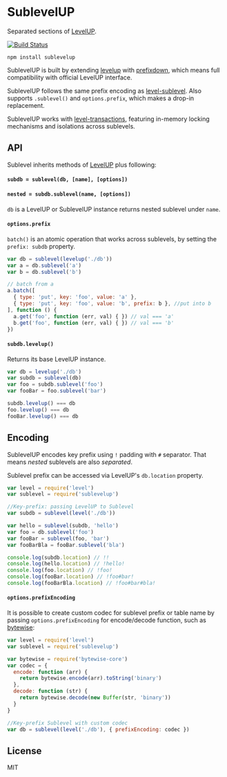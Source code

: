 # SublevelUP

Separated sections of [LevelUP](https://github.com/Level/levelup).

[![Build Status](https://travis-ci.org/cshum/sublevelup.svg)](https://travis-ci.org/cshum/sublevelup)

```
npm install sublevelup
```

SublevelUP is built by extending [levelup](https://github.com/Level/levelup) with [prefixdown](https://github.com/cshum/prefixdown), which means full compatibility with official LevelUP interface. 
 
SublevelUP follows the same prefix encoding as [level-sublevel](https://github.com/dominictarr/level-sublevel). Also supports `.sublevel()` and `options.prefix`, which makes a drop-in replacement.

SublevelUP works with [level-transactions](https://github.com/cshum/level-transactions), featuring in-memory locking mechanisms and isolations across sublevels.

## API

Sublevel inherits methods of [LevelUP](https://github.com/Level/levelup#api) plus following:

#### `subdb = sublevel(db, [name], [options])`

#### `nested = subdb.sublevel(name, [options])`

`db` is a LevelUP or SublevelUP instance returns nested sublevel under `name`.

#### `options.prefix`
`batch()` is an atomic operation that works across sublevels, by setting the `prefix: subdb` property.
```js
var db = sublevel(levelup('./db'))
var a = db.sublevel('a')
var b = db.sublevel('b')

// batch from a
a.batch([
  { type: 'put', key: 'foo', value: 'a' },
  { type: 'put', key: 'foo', value: 'b', prefix: b }, //put into b
], function () {
  a.get('foo', function (err, val) { }) // val === 'a'
  b.get('foo', function (err, val) { }) // val === 'b'
})
```

#### `subdb.levelup()`

Returns its base LevelUP instance.

```js
var db = levelup('./db')
var subdb = sublevel(db)
var foo = subdb.sublevel('foo')
var fooBar = foo.sublevel('bar')

subdb.levelup() === db
foo.levelup() === db
fooBar.levelup() === db
```

## Encoding

SublevelUP encodes key prefix using `!` padding with `#` separator. That means *nested* sublevels are also *separated*.

Sublevel prefix can be accessed via LevelUP's `db.location` property.

```js
var level = require('level')
var sublevel = require('sublevelup')

//Key-prefix: passing LevelUP to Sublevel
var subdb = sublevel(level('./db'))

var hello = sublevel(subdb, 'hello')
var foo = db.sublevel('foo')
var fooBar = sublevel(foo, 'bar')
var fooBarBla = fooBar.sublevel('bla')

console.log(subdb.location) // !!
console.log(hello.location) // !hello!
console.log(foo.location) // !foo!
console.log(fooBar.location) // !foo#bar!
console.log(fooBarBla.location) // !foo#bar#bla!
```

#### `options.prefixEncoding`

It is possible to create custom codec for sublevel prefix or table name by passing `options.prefixEncoding` for encode/decode function,
such as [bytewise](https://github.com/deanlandolt/bytewise-core):

```js
var level = require('level')
var sublevel = require('sublevelup')

var bytewise = require('bytewise-core')
var codec = {
  encode: function (arr) {
    return bytewise.encode(arr).toString('binary')
  },
  decode: function (str) {
    return bytewise.decode(new Buffer(str, 'binary'))
  }
}

//Key-prefix Sublevel with custom codec
var db = sublevel(level('./db'), { prefixEncoding: codec })
```

## License

MIT
